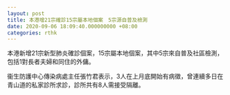 ```yaml
---
layout: post
title: 本港增21宗確診15宗屬本地個案　5宗源自普及檢測
date: 2020-09-06 18:09:40.000000000 +08:00
categories: rthk
---
```


本港新增21宗新型肺炎確診個案，15宗屬本地個案，其中5宗來自普及社區檢測，包括1對長者夫婦和同住的外傭。

衞生防護中心傳染病處主任張竹君表示，3人在上月底開始有病徵，曾連續多日在青山道的私家診所求診，診所共有8人需接受隔離。
